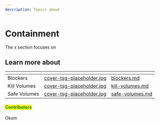 ```yaml
---
description: Topics about
---
```


# Containment

The x section focuses on&#x20;



## Learn more about

<table data-view="cards"><thead><tr><th></th><th data-hidden data-card-cover data-type="files"></th><th data-hidden data-card-target data-type="content-ref"></th></tr></thead><tbody><tr><td>Blockers</td><td><a href="../../../.gitbook/assets/cover-tsg-placeholder.jpg">cover-tsg-placeholder.jpg</a></td><td><a href="blockers.md">blockers.md</a></td></tr><tr><td>Kill Volumes</td><td><a href="../../../.gitbook/assets/cover-tsg-placeholder.jpg">cover-tsg-placeholder.jpg</a></td><td><a href="kill-volumes.md">kill-volumes.md</a></td></tr><tr><td>Safe Volumes</td><td><a href="../../../.gitbook/assets/cover-tsg-placeholder.jpg">cover-tsg-placeholder.jpg</a></td><td><a href="safe-volumes.md">safe-volumes.md</a></td></tr></tbody></table>



#### <mark style="color:green;">Contributors</mark>

Okom
